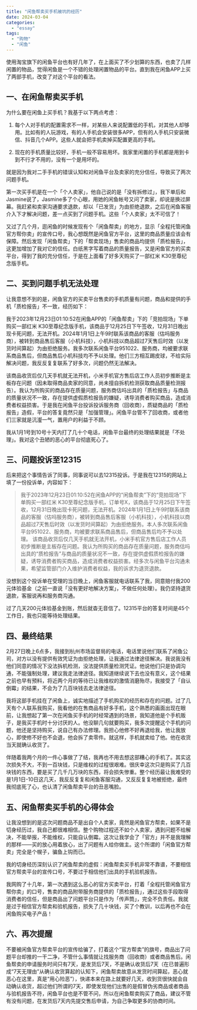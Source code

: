 ```yaml
---
title: "闲鱼帮卖买手机被坑的经历"
date: 2024-03-04
categories: 
  - "essay"
tags: 
  - "购物"
  - "闲鱼"
---
```


使用淘宝旗下的闲鱼平台也有好几年了，在上面买了不少划算的东西，也卖了几样闲置的物品，觉得闲鱼是一个不错的处理闲置物品的平台。直到我在闲鱼APP上买了两部手机，改变了对这个平台的看法。

## 一、在闲鱼帮卖买手机

为什么要在闲鱼上买手机？我基于以下两点考虑：

1. 每个人对手机的配置需求不一样，对某些人来说配置低的手机，对其他人却够用。比如有的人玩游戏，有的人手机会安装很多APP，但有的人手机只安装微信、抖音几个APP。这些人就会把手机卖掉买配置更高的手机。

3. 现在的手机质量比较好，手机一般不容易用坏。我家里闲置的手机都是用到卡到不行才不用的，没有一个是用坏的。

就是因为我对二手手机的错误认知和对闲鱼平台及卖家的充分信任，导致买了两次问题手机。

第一次买手机是在一个「个人卖家」，他自己说的是「没有拆修过」，我下单后和Jasmine说了，Jasmine多了个心眼，用她的闲鱼帐号又问了卖家，却说是换过屏幕。我赶紧和卖家沟通要求退款，却以「已发货」为由拒绝退款，之后在闲鱼客服介入下才解决问题，差一点买到了问题手机。这些「个人卖家」太不可信了！

又过了几个月，逛闲鱼的时候发现有个「闲鱼帮卖」的地方，显示「全程托管闲鱼官方帮你卖」的宣传口号，我心想既然是闲鱼官方平台，这里的商品质量应该会有保障。然后发现「闲鱼帮卖」下的「帮卖现场」售卖的商品均提供「质检报告」，这更加增加了我对它的信任。白纸黑字写着商品的质量报告，又是闲鱼官方的买卖平台，得到了我的充分信任，于是在上面看了好多天购买了一部红米 K30至尊纪念版手机。

## 二、买到问题手机无法处理

让我意想不到的是，闲鱼官方的买卖平台售卖的手机质量有问题，商品和提供的手机「质检报告」不一致，经历如下：

我于2023年12月23日01:10:52在闲鱼APP的「闲鱼帮卖」下的「竞拍现场」下单购买一部红米 K30至尊纪念版手机，该商品于12月25日下午签收，12月31日晚出现卡死问题，无法开机。2024年1月1日上午9时联系该商品的客服（估吗服务商），被转到商品售后客服（小机科技），小机科技以商品超过7天售后时效（以发货时间算起）为由拒绝服务。我多次联系闲鱼平台951022、服务商，均被要求联系商品售后，但商品售后小机科技均不予以处理。他们三方相互踢皮球，不给实际解决问题，我反反复复联系了好多次，问题仍然无法解决。

该商品收货后仅几天手机就无法开机，小米手机官方售后店工作人员初步推断是主板存在问题（因未取得商品卖家的同意，尚未擅自拆机检测获取商品质量检测报告）。我认为所购买的商品存在质量问题，服务商估吗出具的「质检报告」与商品的质量状况不一致，存在提供虚假质检报告的嫌疑，诱导消费者购买商品，造成消费者权益损害。于是我在闲鱼平台投诉投诉服务商（回收商），质疑商品的「质检报告」造假，平台的答复竟然只是「加强管理」。闲鱼平台管不了回收商，或者他们三家就是沆瀣一气，置用户的利益于不顾。

我从1月1号到10号十天内打了几十个电话，闲鱼平台最终的处理结果就是「不处理」。我对这个丑陋的恶心的平台彻底死心了。

## 三、问题投诉至12315

后来把这个事情告诉了同事，同事说可以去12315投诉。于是我在12315的网站上填了一份投诉单，内容如下：

> 我于2023年12月23日01:10:52在闲鱼APP的“闲鱼帮卖”下的“竞拍现场”下单购买一部红米 K30至尊纪念版手机，订单号X，该商品于12月25日下午签收，12月31日晚出现卡死问题，无法开机。2024年1月1日上午9时联系该商品的客服（估吗服务商），被转到商品售后客服（小机科技），小机科技以商品超过7天售后时效（以发货时间算起）为由拒绝服务。本人多次联系闲鱼平台951022、服务商，均被要求联系商品售后，但商品售后均不予以处理。 该商品收货后仅几天手机就无法开机，小米手机官方售后店工作人员初步推断是主板存在问题。我认为所购买的商品存在质量问题，服务商估吗出具的“质检报告”与商品的质量状况不一致，存在提供虚假质检报告的嫌疑，诱导消费者购买商品，造成消费者权益损害。经多次与闲鱼平台沟通未果，希望监管部门介入维护消费者权益，我的诉求为退货退款。

没想到这个投诉单在受理的当日晚上，闲鱼客服就电话联系了我，同意赔付我200元体验基金（之前一直说「没有更好地解决方案」，不做任何处理）。我仍坚持退货退款，客服说再和服务商沟通。

过了几天200元体验基金到账，然后就杳无音信了。12315平台的答复时间是45个工作日，我也只能等待处理结果。

## 四、最终结果

2月27日晚上6点多，我接到杭州市场监督局的电话，电话里说他们联系了闲鱼公司，对方以没有提供有效凭证为由拒绝处理，让我通过法律途径解决。我说我没有他们同意的情况下没法拆机检测，没法提供质量检测凭证。他说他们只是协调沟通，不能强制处理，建议我走法律途径。我知道继续说下去也没有意义，这个结果之前也早有预料，将近两个月的等待已让我维权的激情消磨殆尽，我接受了「自认倒霉」的结果，不会为了几百块钱去走法律途径。

我将这部手机挂在了闲鱼上，诚实地描述了手机购买的经历和存在的问题。过了几天有个人联系我购买，我看他的在售商品有好多手机，这个熟悉的画面出现在眼前，让我想起了第一次在闲鱼买手机的时经常遇到的场景，我知道他是个手机贩子，是我买手机时十分讨厌的人。他没聊几句就要购买，我多次提醒这个手机的问题，他还是坚持购买，说自己有办法修理。我担心他修不好再退给我，他让我放心，即使修不好也不会退，他会拆了卖零件。就这样，手机就卖给了他。他在收货当天就确认收货了。

伴随着我两个月的一件心事做了了结，我再也不用去想这部糟心的手机了。其实这次损失不大，不到一百块钱，只是维权的过程很艰难。很庆幸这次只是购买了几百块钱的东西，要是买了几千几万块的东西，将会损失惨重。整个经历最让我难受的是1月1日-10日这几天，我反反复复和闲鱼客服沟通，又反反复复地被拒绝，最终我彻底死了心，也认清了闲鱼帮卖平台的丑恶嘴脸。

## 五、闲鱼帮卖买手机的心得体会

让我没想到的是这次问题商品不是出自个人卖家，竟然是闲鱼官方帮卖，如果不是切身经历过，我自己都很难相信。整个购物过程还不如个人卖家，遇到问题不给解决，不能举报，不能维权，只能自认倒霉。这次让我学会了「官方」并不是我理解的那样——买的放心用着放心，出了问题有人给你做主。这个所谓的「闲鱼官方帮卖」完全是个幌子，骗鱼上钩而已。

我的切身经历深刻认识了闲鱼帮卖的虚假：闲鱼帮卖买手机非常不靠谱，不要相信官方帮卖平台的宣传口号，不要过于相信他们出具的手机验机报告。

我网购了十几年，第一次遇到这么恶心的官方买卖平台，打着「全程托管闲鱼官方帮你卖」的口号，售卖的商品附带服务商提供的「质检报告」，通过这些手段取得消费者的信任，但是商品出了问题平台只是作为「传声筒」，完全不负责任。我就是过于相信官方帮卖和验机报告，损失了几十块钱，买了个教训，以后再也不会在闲鱼购买电子产品！

## 六、再次提醒

不要被闲鱼官方帮卖平台的宣传给骗了，打着这个“官方帮卖”的旗号，商品出了问题平台却推的一干二净，不管什么事情就让找服务商（回收商）或者商品售后。闲鱼帮卖的申请服务时间只有7天，是发货后7天，不是确认收货后7天（在已普遍形成“7天无理由”从确认收货算起的认知下，闲鱼帮卖故意从发货时间算起，恶心就恶心在这里，真是“用心险恶”），快递本来在路上就要好几天，收到货很快就会自动确认收货，超过他们所谓的7天，即使发现他们出售的是假冒伪劣商品或者商品与验机报告不符，闲鱼平台也是不管不问，所以在闲鱼帮卖购买了商品，建议不管有没有问题，在发货后7天内先提交售后申请，为自己争取更多的协商时间。
